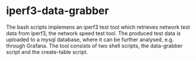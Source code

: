 # iperf3-data-grabber
The bash scripts implemens an iperf3 test tool which retrieves network test data from iperf3, the network speed test tool. The produced test data is uploaded to a mysql database, where it can be further analysed, e.g. through Grafana. 
The tool consists of two shell scripts, the data-grabber script and the create-table script. 
